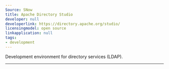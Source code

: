 ```yaml
---
Source: SNow
title: Apache Directory Studio
developer: null
developerlink: https://directory.apache.org/studio/
licensingmodel: open source
linkapplication: null
tags:
- development
---
```

Development environment for directory services (LDAP). 

---

